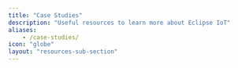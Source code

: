 ```yaml
---
title: "Case Studies"
description: "Useful resources to learn more about Eclipse IoT"
aliases:
    - /case-studies/
icon: "globe"
layout: "resources-sub-section"
---
```


